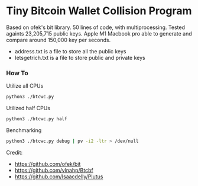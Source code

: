 # Tiny Bitcoin Wallet Collision Program

Based on ofek's bit library. 50 lines of code, with multiprocessing. Tested againts 23,205,715 public keys. Apple M1 Macbook pro able to generate and compare around 150,000 key per seconds.

- address.txt is a file to store all the public keys
- letsgetrich.txt is a file to store public and private keys 

### How To
Utilize all CPUs
```bash
python3 ./btcwc.py
```

Utilized half CPUs
```bash
python3 ./btcwc.py half
```

Benchmarking 
```bash
python3 ./btcwc.py debug | pv -i2 -ltr > /dev/null
```

Credit:
- https://github.com/ofek/bit
- https://github.com/vlnahp/Btcbf
- https://github.com/Isaacdelly/Plutus

